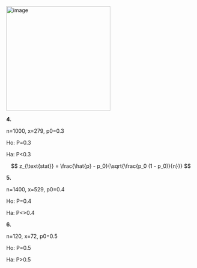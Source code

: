 <img width="277" alt="image" src="https://github.com/user-attachments/assets/321ef4f8-6999-4e48-bc8f-310110054f09">

**4.**

n=1000, x=279, p0=0.3

Ho: P=0.3

Ha: P<0.3

$$
z_{\text{stat}} = \frac{\hat{p} - p_0}{\sqrt{\frac{p_0 (1 - p_0)}{n}}}
$$

**5.**

n=1400, x=529, p0=0.4

Ho: P=0.4

Ha: P<>0.4

**6.**

n=120, x=72, p0=0.5

Ho: P=0.5

Ha: P>0.5


